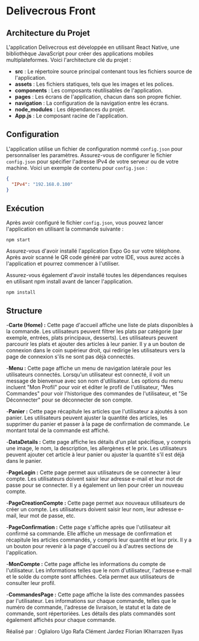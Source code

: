 # Delivecrous Front

## Architecture du Projet

L'application Delivecrous est développée en utilisant React Native, une bibliothèque JavaScript pour créer des applications mobiles multiplateformes. Voici l'architecture clé du projet :

- **src** : Le répertoire source principal contenant tous les fichiers source de l'application.
- **assets** : Les fichiers statiques, tels que les images et les polices.
- **components** : Les composants réutilisables de l'application.
- **pages** : Les écrans de l'application, chacun dans son propre fichier.
- **navigation** : La configuration de la navigation entre les écrans.
- **node_modules** : Les dépendances du projet.
- **App.js** : Le composant racine de l'application.

## Configuration

L'application utilise un fichier de configuration nommé `config.json` pour personnaliser les paramètres. Assurez-vous de configurer le fichier `config.json` pour spécifier l'adresse IPv4 de votre serveur ou de votre machine. Voici un exemple de contenu pour `config.json` :
```json
{
  "IPv4": "192.168.0.100" 
}
```



## Exécution

Après avoir configuré le fichier `config.json`, vous pouvez lancer l'application en utilisant la commande suivante :

```shell
npm start
```
Assurez-vous d'avoir installé l'application Expo Go sur votre téléphone. Après avoir scanné le QR code généré par votre IDE, vous aurez accès à l'application et pourrez commencer à l'utiliser.

Assurez-vous également d'avoir installé toutes les dépendances requises en utilisant npm install avant de lancer l'application.

```shell
npm install
```
## Structure

-**Carte (Home) :**
Cette page d'accueil affiche une liste de plats disponibles à la commande.
Les utilisateurs peuvent filtrer les plats par catégorie (par exemple, entrées, plats principaux, desserts).
Les utilisateurs peuvent parcourir les plats et ajouter des articles à leur panier.
Il y a un bouton de connexion dans le coin supérieur droit, qui redirige les utilisateurs vers la page de connexion s'ils ne sont pas déjà connectés.

-**Menu :**
Cette page affiche un menu de navigation latérale pour les utilisateurs connectés.
Lorsqu'un utilisateur est connecté, il voit un message de bienvenue avec son nom d'utilisateur.
Les options du menu incluent "Mon Profil" pour voir et éditer le profil de l'utilisateur, "Mes Commandes" pour voir l'historique des commandes de l'utilisateur, et "Se Déconnecter" pour se déconnecter de son compte.

-**Panier :**
Cette page récapitule les articles que l'utilisateur a ajoutés à son panier.
Les utilisateurs peuvent ajuster la quantité des articles, les supprimer du panier et passer à la page de confirmation de commande.
Le montant total de la commande est affiché.

-**DataDetails :**
Cette page affiche les détails d'un plat spécifique, y compris une image, le nom, la description, les allergènes et le prix.
Les utilisateurs peuvent ajouter cet article à leur panier ou ajuster la quantité s'il est déjà dans le panier.

-**PageLogin :**
Cette page permet aux utilisateurs de se connecter à leur compte.
Les utilisateurs doivent saisir leur adresse e-mail et leur mot de passe pour se connecter.
Il y a également un lien pour créer un nouveau compte.

-**PageCreationCompte :**
Cette page permet aux nouveaux utilisateurs de créer un compte.
Les utilisateurs doivent saisir leur nom, leur adresse e-mail, leur mot de passe, etc.

-**PageConfirmation :**
Cette page s'affiche après que l'utilisateur ait confirmé sa commande.
Elle affiche un message de confirmation et récapitule les articles commandés, y compris leur quantité et leur prix.
Il y a un bouton pour revenir à la page d'accueil ou à d'autres sections de l'application.

-**MonCompte :**
Cette page affiche les informations du compte de l'utilisateur.
Les informations telles que le nom d'utilisateur, l'adresse e-mail et le solde du compte sont affichées.
Cela permet aux utilisateurs de consulter leur profil.

-**CommandesPage :**
Cette page affiche la liste des commandes passées par l'utilisateur.
Les informations sur chaque commande, telles que le numéro de commande, l'adresse de livraison, le statut et la date de commande, sont répertoriées.
Les détails des plats commandés sont également affichés pour chaque commande.

Réalisé par :
Oglialoro Ugo
Rafa Clément
Jardez Florian
IKharrazen Ilyas

